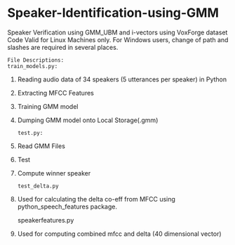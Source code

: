 # Speaker-Identification-using-GMM
Speaker Verification using GMM_UBM and i-vectors using VoxForge dataset
Code Valid for Linux Machines only. For Windows users, change of path and slashes are required in several places.

	File Descriptions:
	train_models.py:  
1) Reading audio data of 34 speakers (5 utterances per speaker) in Python	
2) Extracting MFCC Features 
3) Training GMM model
4) Dumping GMM model onto Local Storage(.gmm)

       test.py:
1) Read GMM Files
2) Test 
3) Compute winner speaker

       test_delta.py
1) Used for calculating the delta co-eff from MFCC using python_speech_features package.

	speakerfeatures.py
1) Used for computing combined mfcc and delta (40 dimensional vector)	
			
	
